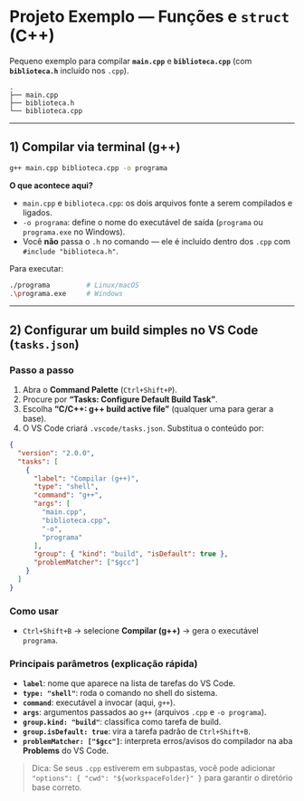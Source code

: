 # Projeto Exemplo — Funções e `struct` (C++)

Pequeno exemplo para compilar **`main.cpp`** e **`biblioteca.cpp`** (com **`biblioteca.h`** incluído nos `.cpp`).

```
.
├── main.cpp
├── biblioteca.h
└── biblioteca.cpp
```

---

## 1) Compilar via terminal (g++)

```bash
g++ main.cpp biblioteca.cpp -o programa
```

**O que acontece aqui?**
- `main.cpp` e `biblioteca.cpp`: os dois arquivos fonte a serem compilados e ligados.
- `-o programa`: define o nome do executável de saída (`programa` ou `programa.exe` no Windows).
- Você **não** passa o `.h` no comando — ele é incluído dentro dos `.cpp` com `#include "biblioteca.h"`.

Para executar:
```bash
./programa         # Linux/macOS
.\programa.exe     # Windows
```

---

## 2) Configurar um build simples no VS Code (`tasks.json`)

### Passo a passo
1. Abra o **Command Palette** (`Ctrl+Shift+P`).
2. Procure por **“Tasks: Configure Default Build Task”**.
3. Escolha **“C/C++: g++ build active file”** (qualquer uma para gerar a base).
4. O VS Code criará `.vscode/tasks.json`. Substitua o conteúdo por:

```json
{
  "version": "2.0.0",
  "tasks": [
    {
      "label": "Compilar (g++)",
      "type": "shell",
      "command": "g++",
      "args": [
        "main.cpp",
        "biblioteca.cpp",
        "-o",
        "programa"
      ],
      "group": { "kind": "build", "isDefault": true },
      "problemMatcher": ["$gcc"]
    }
  ]
}
```

### Como usar
- `Ctrl+Shift+B` → selecione **Compilar (g++)** → gera o executável `programa`.

### Principais parâmetros (explicação rápida)
- **`label`**: nome que aparece na lista de tarefas do VS Code.
- **`type: "shell"`**: roda o comando no shell do sistema.
- **`command`**: executável a invocar (aqui, `g++`).
- **`args`**: argumentos passados ao `g++` (arquivos `.cpp` e `-o programa`).
- **`group.kind: "build"`**: classifica como tarefa de build.
- **`group.isDefault: true`**: vira a tarefa padrão de `Ctrl+Shift+B`.
- **`problemMatcher: ["$gcc"]`**: interpreta erros/avisos do compilador na aba **Problems** do VS Code.

> Dica: Se seus `.cpp` estiverem em subpastas, você pode adicionar `"options": { "cwd": "${workspaceFolder}" }` para garantir o diretório base correto.

